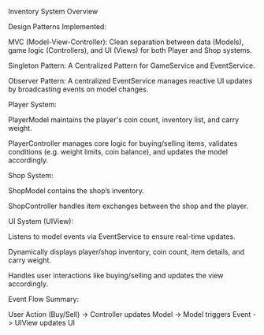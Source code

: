 Inventory System Overview

Design Patterns Implemented:

MVC (Model-View-Controller): Clean separation between data (Models), game logic (Controllers), and UI (Views) for both Player and Shop systems.

Singleton Pattern: A Centralized Pattern for GameService and EventService.

Observer Pattern: A centralized EventService manages reactive UI updates by broadcasting events on model changes.

Player System:

PlayerModel maintains the player's coin count, inventory list, and carry weight.

PlayerController manages core logic for buying/selling items, validates conditions (e.g. weight limits, coin balance), and updates the model accordingly.

Shop System:

ShopModel contains the shop’s inventory.

ShopController handles item exchanges between the shop and the player.

UI System (UIView):

Listens to model events via EventService to ensure real-time updates.

Dynamically displays player/shop inventory, coin count, item details, and carry weight.

Handles user interactions like buying/selling and updates the view accordingly.

Event Flow Summary:

User Action (Buy/Sell) -> Controller updates Model -> Model triggers Event -> UIView updates UI
